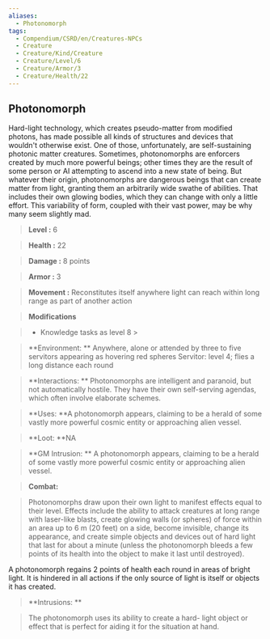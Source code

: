 ```yaml
---
aliases:
  - Photonomorph
tags:
  - Compendium/CSRD/en/Creatures-NPCs
  - Creature
  - Creature/Kind/Creature
  - Creature/Level/6
  - Creature/Armor/3
  - Creature/Health/22
---
```

    
      
## Photonomorph      
Hard-light technology, which creates pseudo-matter from modified photons, has made possible all kinds of structures and devices that wouldn't otherwise exist. One of those, unfortunately, are self-sustaining photonic matter creatures. Sometimes, photonomorphs are enforcers created by much more powerful beings; other times they are the result of some person or AI attempting to ascend into a new state of being. But whatever their origin, photonomorphs are dangerous beings that can create matter from light, granting them an arbitrarily wide swathe of abilities. That includes their own glowing bodies, which they can change with only a little effort. This variability of form, coupled with their vast power, may be why many seem slightly mad.      
    
      
> **Level :** 6      
> **Health :** 22      
> **Damage :** 8 points      
> **Armor :** 3      
> **Movement :** Reconstitutes itself anywhere light can reach within long range as part of another action      
> **Modifications**      
>- Knowledge tasks as level 8 >    
>      
> **Environment: ** Anywhere, alone or attended by three to five servitors appearing as hovering red spheres Servitor: level 4; flies a long distance each round      
> **Interactions: ** Photonomorphs are intelligent and paranoid, but not automatically hostile. They have their own self-serving agendas, which often involve elaborate schemes.      
> **Uses: **A photonomorph appears, claiming to be a herald of some vastly more powerful cosmic entity or approaching alien vessel.      
> **Loot: **NA      
> **GM Intrusion: ** A photonomorph appears, claiming to be a herald of some vastly more powerful cosmic entity or approaching alien vessel.      
    
> **Combat:**     
> Photonomorphs draw upon their own light to manifest effects equal to their level. Effects include the ability to attack creatures at long range with laser-like blasts, create glowing walls (or spheres) of force within an area up to 6 m (20 feet) on a side, become invisible, change its appearance, and create simple objects and devices out of hard light that last for about a minute (unless the photonomorph bleeds a few points of its health into the object to make it last until destroyed).    
A photonomorph regains 2 points of health each round in areas of bright light. It is hindered in all actions if the only source of light is itself or objects it has created.      
      
    
> **Intrusions: **     
> The photonomorph uses its ability to create a hard- light object or effect that is perfect for aiding it for the situation at hand.      
